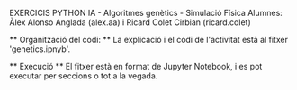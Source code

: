 EXERCICIS PYTHON IA - Algoritmes genètics - Simulació Física
Alumnes: Àlex Alonso Anglada (alex.aa) i Ricard Colet Cirbian (ricard.colet)

** Organització del codi: **
La explicació i el codi de l'activitat està al fitxer 'genetics.ipnyb'.

** Execució **
El fitxer està en format de Jupyter Notebook, i es pot executar per seccions o tot a la vegada.